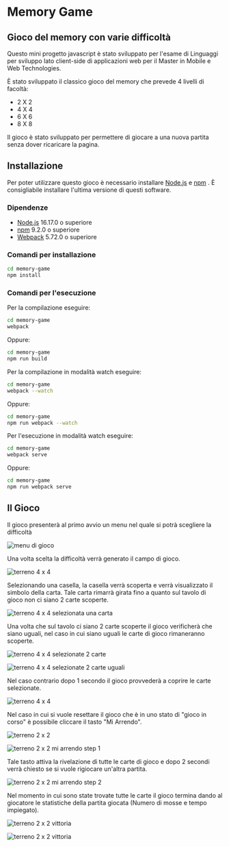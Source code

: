 # Memory Game
## Gioco del memory con varie difficoltà
Questo mini progetto javascript è stato sviluppato per l'esame di Linguaggi per sviluppo lato client-side di applicazioni web per il Master in Mobile e Web Technologies.

È stato sviluppato il classico gioco del memory che prevede 4 livelli di facoltà:
- 2 X 2 
- 4 X 4 
- 6 X 6 
- 8 X 8

Il gioco è stato sviluppato per permettere di giocare a una nuova partita senza dover ricaricare la pagina.
## Installazione
Per poter utilizzare questo gioco è necessario installare [Node.js](https://nodejs.org/) e [npm](https://nodejs.org/) . È consigliabile installare l'ultima versione di questi software.
### Dipendenze
- [Node.js](https://nodejs.org/) 16.17.0 o superiore
- [npm](https://nodejs.org/) 9.2.0 o superiore
- [Webpack](https://webpack.js.org/) 5.72.0 o superiore

### Comandi per installazione
```sh
cd memory-game
npm install
```
### Comandi per l'esecuzione
Per la compilazione eseguire:
```sh
cd memory-game
webpack
```
Oppure:
```sh
cd memory-game
npm run build
```
Per la compilazione in modalità watch eseguire:
```sh
cd memory-game
webpack --watch 
```
Oppure:
```sh
cd memory-game
npm run webpack --watch 
```
Per l'esecuzione in modalità watch eseguire:
```sh
cd memory-game
webpack serve
```
Oppure:
```sh
cd memory-game
npm run webpack serve
```
## Il Gioco
Il gioco presenterà al primo avvio un menu nel quale si potrà scegliere la difficoltà

![menu di gioco](/doc/menu.png)

Una volta scelta la difficoltà verrà generato il campo di gioco.

![terreno 4 x 4](/doc/terreno4x4.png)

Selezionando una casella, la casella verrà scoperta e verrà visualizzato il simbolo della carta. Tale carta rimarrà girata fino a quanto sul tavolo di gioco non ci siano 2 carte scoperte.

![terreno 4 x 4 selezionata una carta](/doc/terreno4x4unaCarta.png)

Una volta che sul tavolo ci siano 2 carte scoperte il gioco verificherà che siano uguali, nel caso in cui siano uguali le carte di gioco rimaneranno scoperte.

![terreno 4 x 4 selezionate 2 carte](/doc/terreno4x4DueCarte.png)

![terreno 4 x 4 selezionate 2 carte uguali](/doc/terreno4x4match.png)

Nel caso contrario dopo 1 secondo il gioco provvederà a coprire le carte selezionate.

![terreno 4 x 4](/doc/terreno4x4.png)

Nel caso in cui si vuole resettare il gioco che è in uno stato di "gioco in corso" è possibile cliccare il tasto "Mi Arrendo".

![terreno 2 x 2](/doc/terreno2x2.png)

![terreno 2 x 2 mi arrendo step 1](/doc/miArrendo.png)

Tale tasto attiva la rivelazione di tutte le carte di gioco e dopo 2 secondi verrà chiesto se si vuole rigiocare un'altra partita.

![terreno 2 x 2 mi arrendo step 2](/doc/miArrendoSecodoStep.png)

Nel momento in cui sono state trovate tutte le carte il gioco termina dando al giocatore le statistiche della partita giocata (Numero di mosse e tempo impiegato).

![terreno 2 x 2 vittoria](/doc/Win.png)

![terreno 2 x 2 vittoria](/doc/WinStep2.png)
